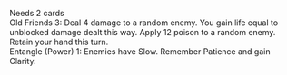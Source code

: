 Needs 2 cards</br>
Old Friends	3: Deal 4 damage to a random enemy. You gain life equal to unblocked damage dealt this way. Apply 12 poison to a random enemy. Retain your hand this turn.</br>
Entangle	(Power) 1: Enemies have Slow. Remember Patience and gain Clarity.</br>
